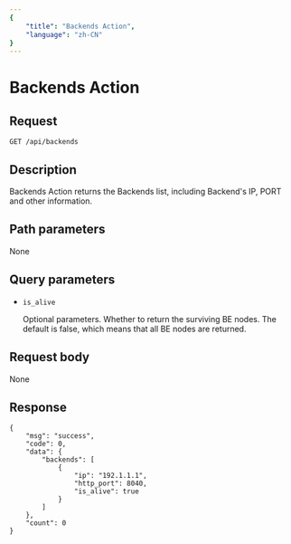 ```yaml
---
{
    "title": "Backends Action",
    "language": "zh-CN"
}
---
```


<!--
Licensed to the Apache Software Foundation (ASF) under one
or more contributor license agreements. See the NOTICE file
distributed with this work for additional information
regarding copyright ownership. The ASF licenses this file
to you under the Apache License, Version 2.0 (the
"License"); you may not use this file except in compliance
with the License. You may obtain a copy of the License at

  http://www.apache.org/licenses/LICENSE-2.0

Unless required by applicable law or agreed to in writing,
software distributed under the License is distributed on an
"AS IS" BASIS, WITHOUT WARRANTIES OR CONDITIONS OF ANY
KIND, either express or implied. See the License for the
specific language governing permissions and limitations
under the License.
-->

# Backends Action

## Request

```
GET /api/backends
```

## Description

Backends Action returns the Backends list, including Backend's IP, PORT and other information.

## Path parameters

None

## Query parameters

* `is_alive`

    Optional parameters. Whether to return the surviving BE nodes. The default is false, which means that all BE nodes are returned.

## Request body

None

## Response

```
{
    "msg": "success",
    "code": 0,
    "data": {
        "backends": [
            {
                "ip": "192.1.1.1",
                "http_port": 8040,
                "is_alive": true
            }
        ]
    },
    "count": 0
}
```
